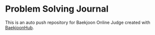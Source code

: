 # Problem Solving Journal
This is an auto push repository for Baekjoon Online Judge created with [BaekjoonHub](https://github.com/BaekjoonHub/BaekjoonHub).

